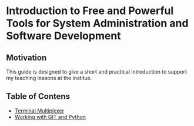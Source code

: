 # Introduction to Free and Powerful Tools for System Administration and Software Development

## Motivation

This guide is designed to give a short and practical introduction to support my teaching leasons at the institue.

## Table of Contens

* [Terminal Multiplexer](./tmux.md)
* [Working with GIT and Python](./git_and_python.md)
